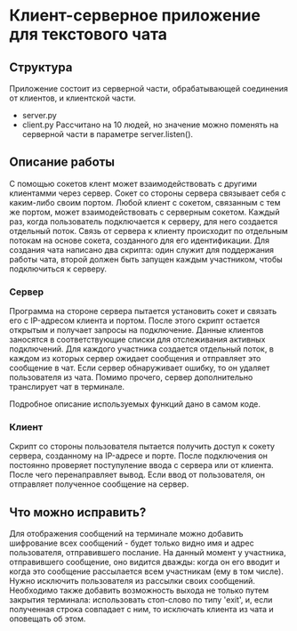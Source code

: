 # Клиент-серверное приложение для текстового чата

## Структура
  Приложение состоит из серверной части, обрабатывающей соединения от клиентов, и клиентской части.
  - server.py
  - client.py
  Рассчитано на 10 людей, но значение можно поменять на серверной части в параметре server.listen().

## Описание работы
С помощью сокетов клент может взаимодействовать с другими клиентамми через сервер. Сокет со стороны сервера связывает себя с каким-либо своим портом. Любой клиент с сокетом, связанным с тем же портом, может взаимодействовать с серверным сокетом.
Каждый раз, когда пользователь подключается к серверу, для него создается отдельный поток. Связь от сервера к клиенту происходит по отдельным потокам на основе сокета, созданного для его идентификации.
Для создания чата написано два скрипта: один служит для поддержания работы чата, второй должен быть запущен каждым участником, чтобы подключиться к серверу.
### Сервер
Программа на стороне сервера пытается установить сокет и связать его с IP-адресом клиента и портом. После этого скрипт остается открытым и получает запросы на подключение. Данные клиентов заносятся в соответствующие списки для отслеживания активных подключений. Для каждого участника создается отдельный поток, в каждом из которых сервер ожидает сообщения и отправляет это сообщение в чат. Если сервер обнаруживает ошибку, то он удаляет пользователя из чата.
Помимо прочего, сервер дополнительно транслирует чат в терминале.

Подробное описание используемых функций дано в самом коде.
### Клиент
Скрипт со стороны пользователя пытается получить доступ к сокету сервера, созданному на IP-адресе и порте. После подключения он постоянно проверяет поступуление ввода с сервера или от клиента. После чего перенаправляет вывод.
Если ввод от пользователя, он отправляет полученное сообщение на сервер.

## Что можно исправить?
Для отображения сообщений на терминале можно добавить шифрование всех сообщений - будет только видно имя и адрес пользователя, отправившего послание.
На данный момент у участника, отправившего сообщение, оно видится дважды: когда он его вводит и когда это сообщение рассылается всем участникам (ему в том числе). Нужно исключить пользователя из рассылки своих сообщений.
Необходимо также добавить возможность выхода не только путем закрытия терминала: использовать стоп-слово по типу 'exit', и, если полученная строка совпадает с ним, то исключать клиента из чата и оповещать об этом.
  
  
